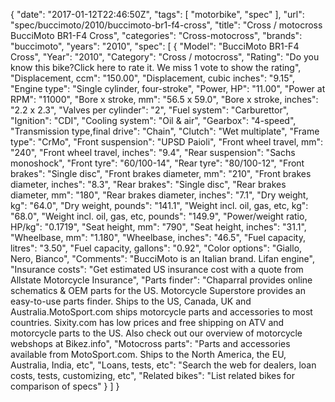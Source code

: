 {
    "date": "2017-01-12T22:46:50Z",
    "tags": [
        "motorbike",
        "spec"
    ],
    "url": "spec\/buccimoto\/2010\/buccimoto-br1-f4-cross",
    "title": "Cross \/ motocross BucciMoto BR1-F4 Cross",
    "categories": "Cross-motocross",
    "brands": "buccimoto",
    "years": "2010",
    "spec": [
        {
            "Model": "BucciMoto BR1-F4 Cross",
            "Year": "2010",
            "Category": "Cross \/ motocross",
            "Rating": "Do you know this bike?Click here to rate it. We miss 1 vote to show the rating",
            "Displacement, ccm": "150.00",
            "Displacement, cubic inches": "9.15",
            "Engine type": "Single cylinder, four-stroke",
            "Power, HP": "11.00",
            "Power at RPM": "11000",
            "Bore x stroke, mm": "56.5 x 59.0",
            "Bore x stroke, inches": "2.2 x 2.3",
            "Valves per cylinder": "2",
            "Fuel system": "Carburettor",
            "Ignition": "CDI",
            "Cooling system": "Oil & air",
            "Gearbox": "4-speed",
            "Transmission type,final drive": "Chain",
            "Clutch": "Wet multiplate",
            "Frame type": "CrMo",
            "Front suspension": "UPSD Paioli",
            "Front wheel travel, mm": "240",
            "Front wheel travel, inches": "9.4",
            "Rear suspension": "Sachs monoshock",
            "Front tyre": "60\/100-14",
            "Rear tyre": "80\/100-12",
            "Front brakes": "Single disc",
            "Front brakes diameter, mm": "210",
            "Front brakes diameter, inches": "8.3",
            "Rear brakes": "Single disc",
            "Rear brakes diameter, mm": "180",
            "Rear brakes diameter, inches": "7.1",
            "Dry weight, kg": "64.0",
            "Dry weight, pounds": "141.1",
            "Weight incl. oil, gas, etc, kg": "68.0",
            "Weight incl. oil, gas, etc, pounds": "149.9",
            "Power\/weight ratio, HP\/kg": "0.1719",
            "Seat height, mm": "790",
            "Seat height, inches": "31.1",
            "Wheelbase, mm": "1.180",
            "Wheelbase, inches": "46.5",
            "Fuel capacity, litres": "3.50",
            "Fuel capacity, gallons": "0.92",
            "Color options": "Giallo, Nero, Bianco",
            "Comments": "BucciMoto is an Italian brand. Lifan engine",
            "Insurance costs": "Get estimated US insurance cost with a quote from Allstate Motorcycle Insurance",
            "Parts finder": "Chaparral provides online schematics & OEM parts for the US.   Motorcycle Superstore provides an easy-to-use parts finder. Ships to the US, Canada, UK and Australia.MotoSport.com ships motorcycle parts and accessories to most countries.    Sixity.com has low prices and free shipping on ATV and motorcycle parts to the US. Also check out our overview of motorcycle webshops at Bikez.info",
            "Motocross parts": "Parts and accessories available from MotoSport.com. Ships to the North America, the EU, Australia, India, etc",
            "Loans, tests, etc": "Search the web for dealers, loan costs, tests, customizing, etc",
            "Related bikes": "List related bikes for comparison of specs"
        }
    ]
}